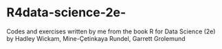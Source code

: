 # R4data-science-2e-
Codes and exercises written by me from the book R for Data Science (2e) by Hadley Wickam, Mine-Çetinkaya Rundel, Garrett Grolemund
